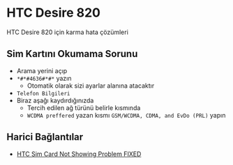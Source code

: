 # HTC Desire 820 

HTC Desire 820 için karma hata çözümleri

## Sim Kartını Okumama Sorunu

- Arama yerini açıp
- `*#*#4636#*#*` yazın
  - Otomatik olarak sizi ayarlar alanına atacaktır
- `Telefon Bilgileri`
- Biraz aşağı kaydırdığınızda
  - Tercih edilen ağ türünü belirle kısmında
  - `WCDMA preffered` yazan kısmı `GSM/WCDMA, CDMA, and EvDo (PRL)` yapın

## Harici Bağlantılar

- [HTC Sim Card Not Showing Problem FIXED](https://www.youtube.com/watch?v=tayD5NVgug8)
